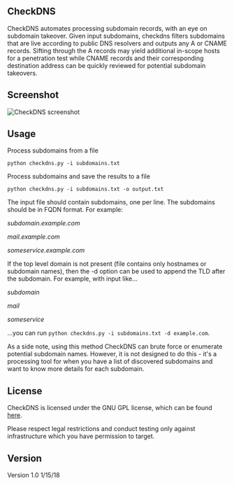 ## CheckDNS
CheckDNS automates processing subdomain records, with an eye on subdomain takeover. Given input subdomains, checkdns filters subdomains that are live according to public DNS resolvers and outputs any A or CNAME records. Sifting through the A records may yield additional in-scope hosts for a penetration test while CNAME records and their corresponding destination address can be quickly reviewed for potential subdomain takeovers.


## Screenshot
![CheckDNS screenshot](https://cp270.files.wordpress.com/2018/01/checkdns.png)


## Usage

Process subdomains from a file

``python checkdns.py -i subdomains.txt``


Process subdomains and save the results to a file

``python checkdns.py -i subdomains.txt -o output.txt``


The input file should contain subdomains, one per line. The subdomains should be in FQDN format. For example:

*subdomain.example.com*

*mail.example.com*

*someservice.example.com*


If the top level domain is not present (file contains only hostnames or subdomain names), then the -d option can be used to append the TLD after the subdomain. For example, with input like...

*subdomain*

*mail*

*someservice*


...you can run ``python checkdns.py -i subdomains.txt -d example.com``. 

As a side note, using this method CheckDNS can brute force or enumerate potential subdomain names. However, it is not designed to do this - it's a processing tool for when you have a list of discovered subdomains and want to know more details for each subdomain.


## License
CheckDNS is licensed under the GNU GPL license, which can be found [here](https://github.com/fleetcaptain/checkdns/blob/master/LICENSE).

Please respect legal restrictions and conduct testing only against infrastructure which you have permission to target.


## Version
Version 1.0 1/15/18
